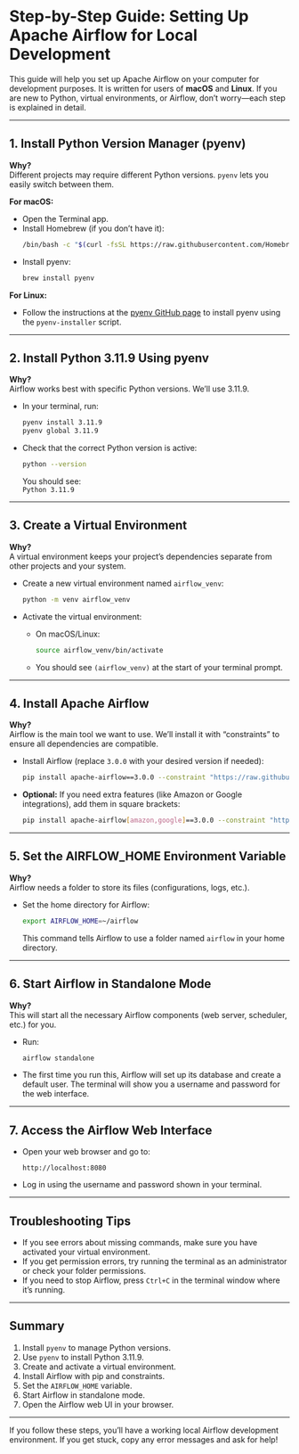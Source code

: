 <!--
 Licensed to the Apache Software Foundation (ASF) under one
 or more contributor license agreements.  See the NOTICE file
 distributed with this work for additional information
 regarding copyright ownership.  The ASF licenses this file
 to you under the Apache License, Version 2.0 (the
 "License"); you may not use this file except in compliance
 with the License.  You may obtain a copy of the License at

   http://www.apache.org/licenses/LICENSE-2.0

 Unless required by applicable law or agreed to in writing,
 software distributed under the License is distributed on an
 "AS IS" BASIS, WITHOUT WARRANTIES OR CONDITIONS OF ANY
 KIND, either express or implied.  See the License for the
 specific language governing permissions and limitations
 under the License.
-->

# Step-by-Step Guide: Setting Up Apache Airflow for Local Development

This guide will help you set up Apache Airflow on your computer for development purposes. It is written for users of **macOS** and **Linux**. If you are new to Python, virtual environments, or Airflow, don’t worry—each step is explained in detail.

---

## 1. **Install Python Version Manager (pyenv)**

**Why?**  
Different projects may require different Python versions. `pyenv` lets you easily switch between them.

**For macOS:**

- Open the Terminal app.
- Install Homebrew (if you don’t have it):  
  ```bash
  /bin/bash -c "$(curl -fsSL https://raw.githubusercontent.com/Homebrew/install/HEAD/install.sh)"
  ```
- Install pyenv:  
  ```bash
  brew install pyenv
  ```

**For Linux:**

- Follow the instructions at the [pyenv GitHub page](https://github.com/pyenv/pyenv#installation) to install pyenv using the `pyenv-installer` script.

---

## 2. **Install Python 3.11.9 Using pyenv**

**Why?**  
Airflow works best with specific Python versions. We’ll use 3.11.9.

- In your terminal, run:
  ```bash
  pyenv install 3.11.9
  pyenv global 3.11.9
  ```

- Check that the correct Python version is active:
  ```bash
  python --version
  ```
  You should see:  
  `Python 3.11.9`

---

## 3. **Create a Virtual Environment**

**Why?**  
A virtual environment keeps your project’s dependencies separate from other projects and your system.

- Create a new virtual environment named `airflow_venv`:
  ```bash
  python -m venv airflow_venv
  ```

- Activate the virtual environment:
  - On macOS/Linux:
    ```bash
    source airflow_venv/bin/activate
    ```
  - You should see `(airflow_venv)` at the start of your terminal prompt.

---

## 4. **Install Apache Airflow**

**Why?**  
Airflow is the main tool we want to use. We’ll install it with “constraints” to ensure all dependencies are compatible.

- Install Airflow (replace `3.0.0` with your desired version if needed):
  ```bash
  pip install apache-airflow==3.0.0 --constraint "https://raw.githubusercontent.com/apache/airflow/constraints-3.0.0/constraints-3.11.txt"
  ```

- **Optional:** If you need extra features (like Amazon or Google integrations), add them in square brackets:
  ```bash
  pip install apache-airflow[amazon,google]==3.0.0 --constraint "https://raw.githubusercontent.com/apache/airflow/constraints-3.0.0/constraints-3.11.txt"
  ```

---

## 5. **Set the AIRFLOW_HOME Environment Variable**

**Why?**  
Airflow needs a folder to store its files (configurations, logs, etc.).

- Set the home directory for Airflow:
  ```bash
  export AIRFLOW_HOME=~/airflow
  ```
  This command tells Airflow to use a folder named `airflow` in your home directory.

---

## 6. **Start Airflow in Standalone Mode**

**Why?**  
This will start all the necessary Airflow components (web server, scheduler, etc.) for you.

- Run:
  ```bash
  airflow standalone
  ```

- The first time you run this, Airflow will set up its database and create a default user. The terminal will show you a username and password for the web interface.

---

## 7. **Access the Airflow Web Interface**

- Open your web browser and go to:
  ```
  http://localhost:8080
  ```
- Log in using the username and password shown in your terminal.

---

## **Troubleshooting Tips**

- If you see errors about missing commands, make sure you have activated your virtual environment.
- If you get permission errors, try running the terminal as an administrator or check your folder permissions.
- If you need to stop Airflow, press `Ctrl+C` in the terminal window where it’s running.

---

## **Summary**

1. Install `pyenv` to manage Python versions.
2. Use `pyenv` to install Python 3.11.9.
3. Create and activate a virtual environment.
4. Install Airflow with pip and constraints.
5. Set the `AIRFLOW_HOME` variable.
6. Start Airflow in standalone mode.
7. Open the Airflow web UI in your browser.

---

If you follow these steps, you’ll have a working local Airflow development environment. If you get stuck, copy any error messages and ask for help!
